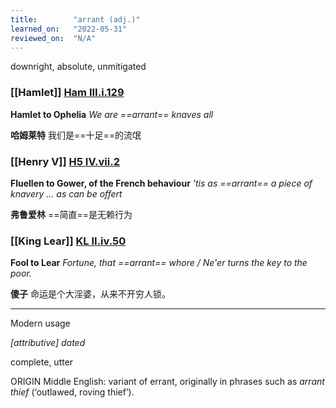 ```yaml
---
title:        "arrant (adj.)"
learned_on:   "2022-05-31"
reviewed_on:  "N/A"
---
```


downright, absolute, unmitigated

### [[Hamlet]] [Ham III.i.129](https://www.shakespeareswords.com/Public/Play.aspx?Act=3&Scene=1&WorkId=2#117207) 

**Hamlet to Ophelia** *We are ==arrant== knaves all*

**哈姆莱特** 我们是==十足==的流氓

### [[Henry V]] [H5 IV.vii.2](https://www.shakespeareswords.com/Public/Play.aspx?Act=4&Scene=7&WorkId=38#256411) 

**Fluellen to Gower, of the French behaviour** *'tis as ==arrant== a piece of knavery ... as can be offert*

**弗鲁爱林** ==简直==是无赖行为

### [[King Lear]] [KL II.iv.50](https://www.shakespeareswords.com/Public/Play.aspx?Act=2&Scene=4&WorkId=11#153108) 

**Fool to Lear** *Fortune, that ==arrant== whore / Ne'er turns the key to the poor.*

**傻子** 命运是个大淫婆，从来不开穷人锁。

-----

Modern usage

*\[attributive\]* *dated*

complete, utter

ORIGIN Middle English: variant of errant, originally in phrases such as *arrant thief* (‘outlawed, roving thief’).